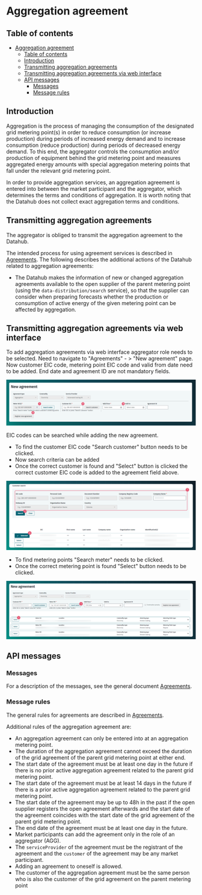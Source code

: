 ﻿# Aggregation agreement

## Table of contents

<!-- TOC -->
* [Aggregation agreement](#aggregation-agreement)
  * [Table of contents](#table-of-contents)
  * [Introduction](#introduction)
  * [Transmitting aggregation agreements](#transmitting-aggregation-agreements)
  * [Transmitting aggregation agreements via web interface](#transmitting-aggregation-agreements-via-web-interface)
  * [API messages](#api-messages)
    * [Messages](#messages)
    * [Message rules](#message-rules)
<!-- TOC -->

## Introduction

Aggregation is the process of managing the consumption of the designated grid metering point(s) in order to reduce consumption (or increase production) during periods of increased energy demand and to increase consumption (reduce production) during periods of decreased energy demand. To this end, the aggregator controls the consumption and/or production of equipment behind the grid metering point and measures aggregated energy amounts with special aggregation metering points that fall under the relevant grid metering point.

In order to provide aggregation services, an aggregation agreement is entered into between the market participant and the aggregator, which determines the terms and conditions of aggregation. It is worth noting that the Datahub does not collect exact aggregation terms and conditions.

## Transmitting aggregation agreements

The aggregator is obliged to transmit the aggregation agreement to the Datahub.

The intended process for using agreement services is described in [Agreements](06-agreements.md). The following describes the additional actions of the Datahub related to aggregation agreements:

- The Datahub makes the information of new or changed aggregation agreements available to the open supplier of the parent metering point (using the `data-distribution/search` service), so that the supplier can consider when preparing forecasts whether the production or consumption of active energy of the given metering point can be affected by aggregation.

## Transmitting aggregation agreements via web interface

To add aggregation agreements via web interface aggregator role needs to be selected. Need to navigate to "Agreements" - > "New agreement" page. Now customer EIC code, metering point EIC code and valid from date need to be added. End date and agreement ID are not mandatory fields.

![New agreement](../images/opp-ui/agreement/aggregation-agreement/new-agreement-update.png)

EIC codes can be searched while adding the new agreement.

- To find the customer EIC code "Search customer" button needs to be clicked.
- Now search criteria can be added
- Once the correct customer is found and "Select" button is clicked the correct customer EIC code is added to the agreement field above.

![Customer search](../images/opp-ui/agreement/aggregation-agreement/search-customer.png)

- To find metering points "Search meter" needs to be clicked.
- Once the correct metering point is found "Select" button needs to be clicked.

![Metering point search](../images/opp-ui/agreement/aggregation-agreement/search_metering_point.png)

## API messages

### Messages

For a description of the messages, see the general document [Agreements](06-agreements.md).

### Message rules

The general rules for agreements are described in [Agreements](06-agreements.md#message-rules).

Additional rules of the aggregation agreement are:

- An aggregation agreement can only be entered into at an aggregation metering point.
- The duration of the aggregation agreement cannot exceed the duration of the grid agreement of the parent grid metering point at either end.
- The start date of the agreement must be at least one day in the future if there is no prior active aggregation agreement related to the parent grid metering point.
- The start date of the agreement must be at least 14 days in the future if there is a prior active aggregation agreement related to the parent grid metering point.
- The start date of the agreement may be up to 48h in the past if the open supplier registers the open agreement afterwards and the start date of the agreement coincides with the start date of the grid agreement of the parent grid metering point.
- The end date of the agreement must be at least one day in the future.
- Market participants can add the agreement only in the role of an aggregator (AGG).
- The `serviceProvider` of the agreement must be the registrant of the agreement and the `customer` of the agreement may be any market participant.
- Adding an agreement to oneself is allowed.
- The customer of the aggregation agreement must be the same person who is also the customer of the grid agreement on the parent metering point
